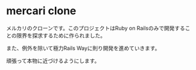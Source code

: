 # mercari clone

メルカリのクローンです。このプロジェクトはRuby on Railsのみで開発することの限界を探求するために作られました。

また、例外を除いて極力Rails Wayに則り開発を進めていきます。

頑張って本物に近づけるようにします。
